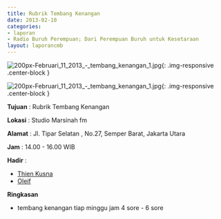 ```yaml
---
title: Rubrik Tembang Kenangan 
date: 2013-02-10
categories:
- laporan
- Radio Buruh Perempuan; Dari Perempuan Buruh untuk Kesetaraan
layout: laporancmb
---
```



![200px-Februari_11_2013_-_tembang_kenangan_1.jpg](/uploads/200px-Februari_11_2013_-_tembang_kenangan_1.jpg){: .img-responsive .center-block }

![200px-Februari_11_2013_-_tembang_kenangan_1.jpg](/uploads/200px-Februari_11_2013_-_tembang_kenangan_1.jpg){: .img-responsive .center-block }


**Tujuan** : Rubrik Tembang Kenangan 

**Lokasi** : Studio Marsinah fm 

**Alamat** : Jl. Tipar Selatan , No.27, Semper Barat, Jakarta Utara 

**Jam** : 14.00 - 16.00 WIB 

**Hadir** :
* [Thien Kusna](http://wiki.ciptamedia.org/wiki/Thien_Kusna)
* [Oleif](http://wiki.ciptamedia.org/wiki/Oleif)

**Ringkasan**  
* tembang kenangan tiap minggu jam 4 sore - 6 sore
